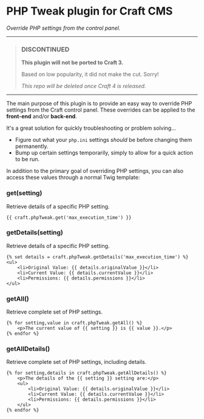 PHP Tweak plugin for Craft CMS
==================================

_Override PHP settings from the control panel._

***

> ### DISCONTINUED
>
>**This plugin will not be ported to Craft 3.**
>
>Based on low popularity, it did not make the cut. Sorry!
>
>_This repo will be deleted once Craft 4 is released._

***

The main purpose of this plugin is to provide an easy way to override PHP settings from the Craft control panel. These overrides can be applied to the **front-end** and/or **back-end**.

It's a great solution for quickly troubleshooting or problem solving...

 - Figure out what your `php.ini` settings _should_ be before changing them permanently.
 - Bump up certain settings temporarily, simply to allow for a quick action to be run.

In addition to the primary goal of overriding PHP settings, you can also access these values through a normal Twig template:

### get(setting)

Retrieve details of a specific PHP setting.

    {{ craft.phpTweak.get('max_execution_time') }}

### getDetails(setting)

Retrieve details of a specific PHP setting.

    {% set details = craft.phpTweak.getDetails('max_execution_time') %}
    <ul>
        <li>Original Value: {{ details.originalValue }}</li>
        <li>Current Value: {{ details.currentValue }}</li>
        <li>Permissions: {{ details.permissions }}</li>
    </ul>

### getAll()

Retrieve complete set of PHP settings.

    {% for setting,value in craft.phpTweak.getAll() %}
        <p>The current value of {{ setting }} is {{ value }}.</p>
    {% endfor %}

### getAllDetails()

Retrieve complete set of PHP settings, including details.

    {% for setting,details in craft.phpTweak.getAllDetails() %}
        <p>The details of the {{ setting }} setting are:</p>
        <ul>
            <li>Original Value: {{ details.originalValue }}</li>
            <li>Current Value: {{ details.currentValue }}</li>
            <li>Permissions: {{ details.permissions }}</li>
        </ul>
    {% endfor %}
